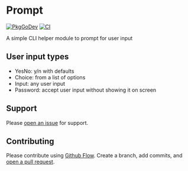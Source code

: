 # Prompt

[![PkgGoDev](https://pkg.go.dev/badge/github.com/geseq/prompt?tab=doc)](https://pkg.go.dev/github.com/geseq/prompt?tab=doc)
[![CI](https://github.com/geseq/prompt/workflows/test/badge.svg)](https://github.com/geseq/prompt/actions)

A simple CLI helper module to prompt for user input

## User input types
- YesNo: y/n with defaults
- Choice: from a list of options
- Input: any user input
- Password: accept user input without showing it on screen

## Support

Please [open an issue](https://github.com/geseq/prompt/issues/new) for support.

## Contributing

Please contribute using [Github Flow](https://guides.github.com/introduction/flow/). Create a branch, add commits, and [open a pull request](https://github.com/geseq/prompt/compare/).